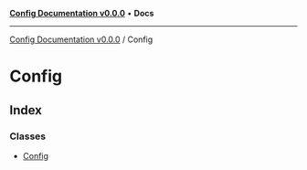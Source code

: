 [**Config Documentation v0.0.0**](../README.md) • **Docs**

***

[Config Documentation v0.0.0](../modules.md) / Config

# Config

## Index

### Classes

- [Config](classes/Config.md)
